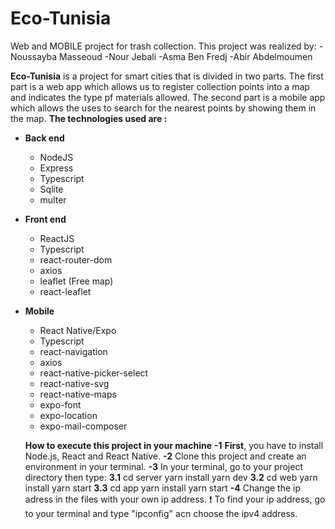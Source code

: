 # Eco-Tunisia
Web and MOBILE project for trash collection.
This project was realized by:
-Noussayba Masseoud 
-Nour Jebali 
-Asma Ben Fredj 
-Abir Abdelmoumen

**Eco-Tunisia** is a project for smart cities that is divided in two parts.
The first part is a web app which allows us to register collection points into a map 
and indicates the type pf materials allowed.
The second part is a mobile app which allows the uses to  search for the nearest 
points by showing them in the map.
**The technologies used are :**
 - **Back end**
    - NodeJS
    - Express
    - Typescript
    - Sqlite
    - multer
  
  - **Front end**
    - ReactJS
    - Typescript
    - react-router-dom
    - axios
    - leaflet (Free map)
    - react-leaflet
  
  - **Mobile**
    - React Native/Expo
    - Typescript
    - react-navigation
    - axios
    - react-native-picker-select
    - react-native-svg
    - react-native-maps
    - expo-font
    - expo-location
    - expo-mail-composer
    
    **How to execute this project in your machine**
    **-1** **First**, you have to install Node.js, React and React Native. 
    **-2** Clone this project and create an environment in your terminal.
    **-3** In your terminal, go to your project directory then type:
    **3.1**  cd server
             yarn install
             yarn dev
    **3.2**  cd web
             yarn install
             yarn start
    **3.3**  cd app
             yarn install
             yarn start
    **-4** Change the ip adress in the files with your own ip address.
           :exclamation: To find your ip address, go to your terminal and type "ipconfig" acn choose the ipv4 address.
             
             
    
   
    
